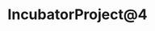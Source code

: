 ---
title: "IncubatorProject@4"
description: "Description Testing for IncubatorProject@4."
type: "incubator-project"
category: "Test,Development,Demo IncubatorProject@4"
summary: "Summary Testing for IncubatorProject 4. Today is a beautiful day to work. Current location: Razer SEA HQ @One North. It is in the South of Singapore"
file: "https://proteus-dt.com/wp-content/uploads/2022/04/Proteus-Logo-w.png"
image: "https://assets-global.website-files.com/5e39e095596498a8b9624af1/5ffca6e3e0d8ad9231cc2af6_Portfolio-course---final.png"
link: "https://www.proteus-dt.com"
status: "open"
---